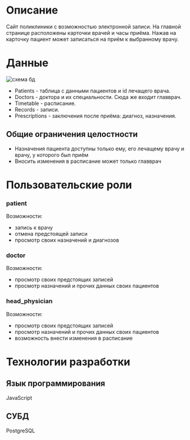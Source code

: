 # Описание
Сайт поликлиники с возможностью электронной записи.
На главной странице расположены карточки врачей и часы приёма. Нажав на карточку пациент может записаться на приём к выбранному врачу.
# Данные
![схема бд](https://user-images.githubusercontent.com/106030709/204096194-acbe930b-003c-4307-876e-29ca2bd4b6b0.png)
- Patients - таблица с данными пациентов и id лечащего врача.
- Doctors - доктора и их специальности. Сюда же входит главврач.
- Timetable - расписание.
- Records - записи.
- Prescriptions - заключения после приёма: диагноз, назначения.
## Общие ограничения целостности
- Назначения пациента доступны только ему, его лечащему врачу и врачу, у которого был приём
- Вносить изменения в расписание может только главврач
# Пользовательские роли
### patient
Возможности:
- запись к врачу
- отмена предстоящей записи
- просмотр своих назначений и диагнозов
### doctor
Возможности:
- просмотр своих предстоящих записей
- просмотр назначений и прочих данных своих пациентов
### head_physician
Возможности:
- просмотр своих предстоящих записей
- просмотр назначений и прочих данных своих пациентов
- возможность внести изменения в расписание
# Технологии разработки
## Язык программирования
JavaScript
## СУБД
PostgreSQL

